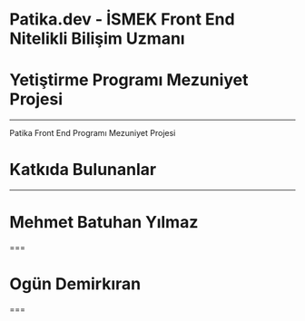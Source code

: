 # Patika.dev - İSMEK Front End Nitelikli Bilişim Uzmanı 
# Yetiştirme Programı Mezuniyet Projesi
---
Patika Front End Programı Mezuniyet Projesi



# Katkıda Bulunanlar
---
# Mehmet Batuhan Yılmaz
===
# Ogün Demirkıran
===
